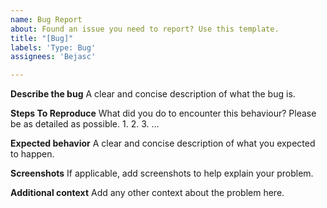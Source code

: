```yaml
---
name: Bug Report
about: Found an issue you need to report? Use this template.
title: "[Bug]"
labels: 'Type: Bug'
assignees: 'Bejasc'

---
```


**Describe the bug**
A clear and concise description of what the bug is.

**Steps To Reproduce**
What did you do to encounter this behaviour? Please be as detailed as possible.
1. 
2. 
3. 
...

**Expected behavior**
A clear and concise description of what you expected to happen.

**Screenshots**
If applicable, add screenshots to help explain your problem.

**Additional context**
Add any other context about the problem here.
